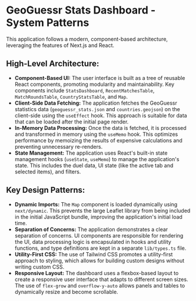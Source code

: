 # GeoGuessr Stats Dashboard - System Patterns

This application follows a modern, component-based architecture, leveraging the features of Next.js and React.

## High-Level Architecture:

*   **Component-Based UI:** The user interface is built as a tree of reusable React components, promoting modularity and maintainability. Key components include `StatsDashboard`, `RecentMatchesTable`, `MatchRoundsTable`, `CountryStatsTable`, and `Map`.
*   **Client-Side Data Fetching:** The application fetches the GeoGuessr statistics data (`geoguessr_stats.json` and `countries.geojson`) on the client-side using the `useEffect` hook. This approach is suitable for data that can be loaded after the initial page render.
*   **In-Memory Data Processing:** Once the data is fetched, it is processed and transformed in memory using the `useMemo` hook. This optimizes performance by memoizing the results of expensive calculations and preventing unnecessary re-renders.
*   **State Management:** The application uses React's built-in state management hooks (`useState`, `useMemo`) to manage the application's state. This includes the duel data, UI state (like the active tab and selected items), and filters.

## Key Design Patterns:

*   **Dynamic Imports:** The `Map` component is loaded dynamically using `next/dynamic`. This prevents the large Leaflet library from being included in the initial JavaScript bundle, improving the application's initial load time.
*   **Separation of Concerns:** The application demonstrates a clear separation of concerns. UI components are responsible for rendering the UI, data processing logic is encapsulated in hooks and utility functions, and type definitions are kept in a separate `lib/types.ts` file.
*   **Utility-First CSS:** The use of Tailwind CSS promotes a utility-first approach to styling, which allows for building custom designs without writing custom CSS.
*   **Responsive Layout:** The dashboard uses a flexbox-based layout to create a responsive user interface that adapts to different screen sizes. The use of `flex-grow` and `overflow-y-auto` allows panels and tables to dynamically resize and become scrollable.
